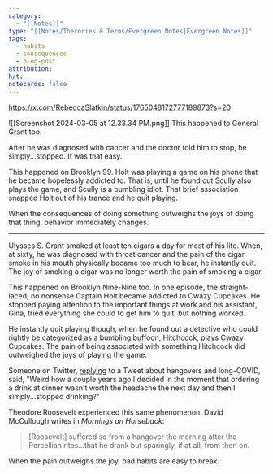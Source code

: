 ```yaml
---
category:
  - "[[Notes]]"
type: "[[Notes/Therories & Terms/Evergreen Notes|Evergreen Notes]]"
tags:
  - habits
  - consequences
  - blog-post
attribution: 
h/t: 
notecards: false
---
```


https://x.com/RebeccaSlatkin/status/1765048172777189873?s=20


![[Screenshot 2024-03-05 at 12.33.34 PM.png]]
This happened to General Grant too.

After he was diagnosed with cancer and the doctor told him to stop, he simply...stopped. It was that easy.

This happened on Brooklyn 99. Holt was playing a game on his phone that he became hopelessly addicted to. That is, until he found out Scully also plays the game, and Scully is a bumbling idiot. That brief association snapped Holt out of his trance and he quit playing.

When the consequences of doing something outweighs the joys of doing that thing, behavior immediately changes.

---

Ulysses S. Grant smoked at least ten cigars a day for most of his life. When, at sixty, he was diagnosed with throat cancer and the pain of the cigar smoke in his mouth physically became too much to bear, he instantly quit. The joy of smoking a cigar was no longer worth the pain of smoking a cigar.

This happened on Brooklyn Nine-Nine too. In one episode, the straight-laced, no nonsense Captain Holt became addicted to Cwazy Cupcakes. He stopped paying attention to the important things at work and his assistant, Gina, tried everything she could to get him to quit, but nothing worked.

He instantly quit playing though, when he found out a detective who could rightly be categorized as a bumbling buffoon, Hitchcock, plays Cwazy Cupcakes. The pain of being associated with something Hitchcock did outweighed the joys of playing the game.

Someone on Twitter, [replying](https://x.com/RebeccaSlatkin/status/1765048172777189873?s=20) to a Tweet about hangovers and long-COVID, said, "Weird how a couple years ago I decided in the moment that ordering a drink at dinner wasn't worth the headache the next day and then I simply...stopped drinking?"

Theodore Roosevelt experienced this same phenomenon. David McCullough writes in *Mornings on Horseback*:

> [Roosevelt] suffered so from a hangover the morning after the Porcellian rites...that he drank but sparingly, if at all, from then on.

When the pain outweighs the joy, bad habits are easy to break.